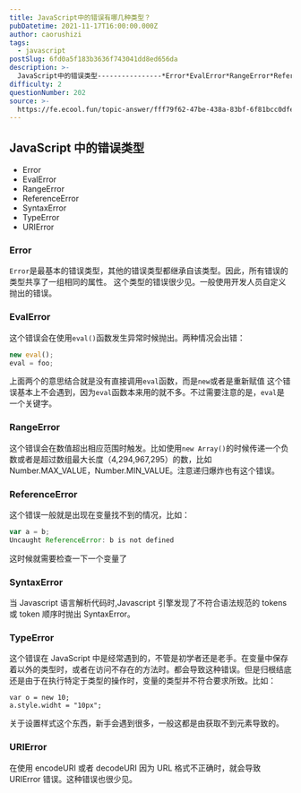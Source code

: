 ```yaml
---
title: JavaScript中的错误有哪几种类型？
pubDatetime: 2021-11-17T16:00:00.000Z
author: caorushizi
tags:
  - javascript
postSlug: 6fd0a5f183b3636f743041dd8ed656da
description: >-
  JavaScript中的错误类型----------------*Error*EvalError*RangeError*ReferenceError*SyntaxError*TypeError*URI
difficulty: 2
questionNumber: 202
source: >-
  https://fe.ecool.fun/topic-answer/fff79f62-47be-438a-83bf-6f81bcc0dfe9?orderBy=updateTime&order=desc&tagId=10
---
```


## JavaScript 中的错误类型

- Error
- EvalError
- RangeError
- ReferenceError
- SyntaxError
- TypeError
- URIError

### Error

`Error`是最基本的错误类型，其他的错误类型都继承自该类型。因此，所有错误的类型共享了一组相同的属性。 这个类型的错误很少见。一般使用开发人员自定义抛出的错误。

### EvalError

这个错误会在使用`eval()`函数发生异常时候抛出。两种情况会出错：

```js
new eval();
eval = foo;
```

上面两个的意思结合就是没有直接调用`eval`函数，而是`new`或者是重新赋值 这个错误基本上不会遇到，因为`eval`函数本来用的就不多。不过需要注意的是，`eval`是一个关键字。

### RangeError

这个错误会在数值超出相应范围时触发。比如使用`new Array()`的时候传递一个负数或者是超过数组最大长度（4,294,967,295）的数，比如 Number.MAX_VALUE，Number.MIN_VALUE。注意递归爆炸也有这个错误。

### ReferenceError

这个错误一般就是出现在变量找不到的情况，比如：

```js
var a = b;
Uncaught ReferenceError: b is not defined
```

这时候就需要检查一下一个变量了

### SyntaxError

当 Javascript 语言解析代码时,Javascript 引擎发现了不符合语法规范的 tokens 或 token 顺序时抛出 SyntaxError。

### TypeError

这个错误在 JavaScript 中是经常遇到的，不管是初学者还是老手。在变量中保存着以外的类型时，或者在访问不存在的方法时。都会导致这种错误。但是归根结底还是由于在执行特定于类型的操作时，变量的类型并不符合要求所致。比如：

    var o = new 10;
    a.style.widht = "10px";

关于设置样式这个东西，新手会遇到很多，一般这都是由获取不到元素导致的。

### URIError

在使用 encodeURI 或者 decodeURI 因为 URL 格式不正确时，就会导致 URIError 错误。这种错误也很少见。
